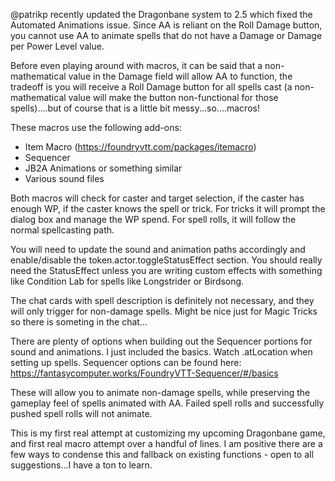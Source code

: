@patrikp recently updated the Dragonbane system to 2.5 which fixed the Automated Animations issue.  Since AA is reliant on the Roll Damage button, you cannot use AA to animate spells that do not have a Damage or Damage per Power Level value.

Before even playing around with macros, it can be said that a non-mathematical value in the Damage field will allow AA to function, the tradeoff is you will receive a Roll Damage button for all spells cast (a non-mathematical value will make the button non-functional for those spells)....but of course that is a little bit messy...so....macros!

These macros use the following add-ons:
- Item Macro (https://foundryvtt.com/packages/itemacro)
- Sequencer
- JB2A Animations or something similar
- Various sound files

Both macros will check for caster and target selection, if the caster has enough WP, if the caster knows the spell or trick. For tricks it will prompt the dialog box and manage the WP spend. For spell rolls, it will follow the normal spellcasting path.

You will need to update the sound and animation paths accordingly and enable/disable the  token.actor.toggleStatusEffect section. You should really need the StatusEffect unless you are writing custom effects with something like Condition Lab for spells like Longstrider or Birdsong.

The chat cards with spell description is definitely not necessary, and they will only trigger for non-damage spells. Might be nice just for Magic Tricks so there is someting in the chat...

There are plenty of options when building out the Sequencer portions for sound and animations. I just included the basics. Watch .atLocation when setting up spells. Sequencer options can be found here: https://fantasycomputer.works/FoundryVTT-Sequencer/#/basics

These will allow you to animate non-damage spells, while preserving the gameplay feel of spells animated with AA. Failed spell rolls and successfully pushed spell rolls will not animate.

This is my first real attempt at customizing my upcoming Dragonbane game, and first real macro attempt over a handful of lines. I am positive there are a few ways to condense this and fallback on existing functions - open to all suggestions...I have a ton to learn. 

